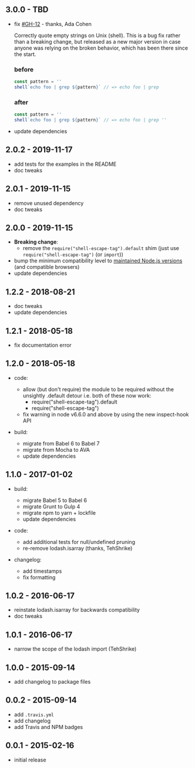 ## 3.0.0 - TBD

- fix [#GH-12](https://github.com/chocolateboy/shell-escape-tag/issues/12) - thanks, Ada Cohen

    Correctly quote empty strings on Unix (shell). This is a bug fix rather than a
    breaking change, but released as a new major version in case anyone was relying
    on the broken behavior, which has been there since the start.

    ### before

    ```javascript
    const pattern = ''
    shell`echo foo | grep ${pattern}` // => echo foo | grep
    ```

    ### after

    ```javascript
    const pattern = ''
    shell`echo foo | grep ${pattern}` // => echo foo | grep ''
    ```

- update dependencies

## 2.0.2 - 2019-11-17

- add tests for the examples in the README
- doc tweaks

## 2.0.1 - 2019-11-15

- remove unused dependency
- doc tweaks

## 2.0.0 - 2019-11-15

- **Breaking change**:
  - remove the `require("shell-escape-tag").default` shim
    (just use `require("shell-escape-tag")` (or `import`))
- bump the minimum compatibility level to
  [maintained Node.js versions](https://github.com/nodejs/Release#readme)
  (and compatible browsers)
- update dependencies

## 1.2.2 - 2018-08-21

- doc tweaks
- update dependencies

## 1.2.1 - 2018-05-18

- fix documentation error

## 1.2.0 - 2018-05-18

- code:

  - allow (but don't require) the module to be required without
    the unsightly .default detour i.e. both of these now work:
    - require("shell-escape-tag").default
    - require("shell-escape-tag")
  - fix warning in node v6.6.0 and above by using
    the new inspect-hook API

- build:

  - migrate from Babel 6 to Babel 7
  - migrate from Mocha to AVA
  - update dependencies

## 1.1.0 - 2017-01-02

- build:

  - migrate Babel 5 to Babel 6
  - migrate Grunt to Gulp 4
  - migrate npm to yarn + lockfile
  - update dependencies

- code:

  - add additional tests for null/undefined pruning
  - re-remove lodash.isarray (thanks, TehShrike)

- changelog:

  - add timestamps
  - fix formatting

## 1.0.2 - 2016-06-17

- reinstate lodash.isarray for backwards compatibility
- doc tweaks

## 1.0.1 - 2016-06-17

- narrow the scope of the lodash import (TehShrike)

## 1.0.0 - 2015-09-14

- add changelog to package files

## 0.0.2 - 2015-09-14

- add `.travis.yml`
- add changelog
- add Travis and NPM badges

## 0.0.1 - 2015-02-16

- initial release

